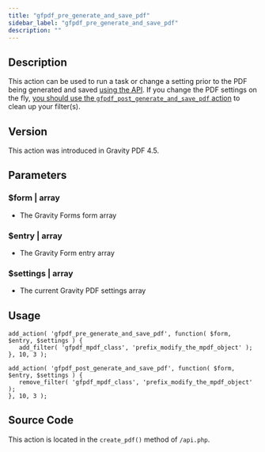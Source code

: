 ```yaml
---
title: "gfpdf_pre_generate_and_save_pdf"
sidebar_label: "gfpdf_pre_generate_and_save_pdf"
description: ""
---
```




## Description

This action can be used to run a task or change a setting prior to the PDF being generated and saved [using the API](api_create_pdf.md). If you change the PDF settings on the fly, [you should use the `gfpdf_post_generate_and_save_pdf` action](gfpdf_post_generate_and_save_pdf.md) to clean up your filter(s).

## Version

This action was introduced in Gravity PDF 4.5.

## Parameters

### $form | array
*  The Gravity Forms form array

### $entry | array
*  The Gravity Form entry array

### $settings | array
*  The current Gravity PDF settings array

## Usage

```
add_action( 'gfpdf_pre_generate_and_save_pdf', function( $form, $entry, $settings ) {
   add_filter( 'gfpdf_mpdf_class', 'prefix_modify_the_mpdf_object' );
}, 10, 3 );

add_action( 'gfpdf_post_generate_and_save_pdf', function( $form, $entry, $settings ) {
   remove_filter( 'gfpdf_mpdf_class', 'prefix_modify_the_mpdf_object' );
}, 10, 3 );
```

## Source Code

This action is located in the `create_pdf()` method of `/api.php`.